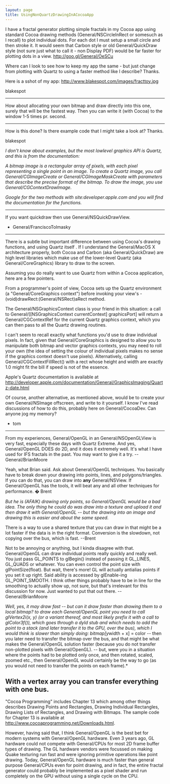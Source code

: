 ```yaml
---
layout: page
title: UsingNonQuartzDrawingInACocoaApp
---
```


 

I have a fractal generator plotting simple fractals in my Cocoa app using standard Cocoa drawing methods (General/NSCircleInRect or somesuch as I recall) to plot individual dots.  For each dot I must setup a small circle and then stroke it.  It would seem that Carbon style or old General/QuickDraw style (not sure just what to call it - non Display PDF) would be far faster for plotting dots in a view.   http://goo.gl/General/OeSCu

Where can I look to see how to keep my app the same - but just change from plotting with Quartz to using a faster method like I describe?  Thanks.

Here is a sshot of my app:   http://www.blakespot.com/images/fracttoy.jpg

blakespot

----

How about allocating your own bitmap and draw directly into this one, surely that will be the fastest way. Then you can write it (with Cocoa) to the window 1-5 times pr. second.

----

How is this done?  Is there example code that I might take a look at?  Thanks.

blakespot

*I don't know about examples, but the most lowlevel graphics API is Quartz, and this is from the documentation:*

*A bitmap image is a rectangular array of pixels, with each pixel representing a single point in an image. To create a Quartz image, you call General/CGImageCreate or General/CGImageMaskCreate with parameters that describe the precise format of the bitmap. To draw the image, you use General/CGContextDrawImage.*

*Google for the two methods with site:developer.apple.com and you will find the documentation for the functions.*

----

If you want quickdraw then use General/NSQuickDrawView.

- General/FranciscoTolmasky

----

There is a subtle but important difference between using Cocoa's drawing functions, and using Quartz itself . If I understand the General/MacOS X architecture properly, both Cocoa and Carbon (aka General/QuickDraw) are high level libraries which make use of the lower-level Quartz (aka General/CoreGraphics) library to draw to the screen.

Assuming you do really want to use Quartz from within a Cocoa application, here are a few pointers.

From a programmer's point of view, Cocoa sets up the Quartz environment (a "General/CoreGraphics context") before invoking your view's     -(void)drawRect:(General/NSRect)aRect method.

The General/NSGraphicsContext class is your friend in this situation: a call to     General/[[NSGraphicsContext currentContext] graphicsPort] will return a General/CGContextRef for the current Quartz graphics context, which you can then pass to all the Quartz drawing routines.

I can't seem to recall exactly what functions you'd use to draw individual pixels. In fact, given that General/CoreGraphics is designed to allow you to manipulate both bitmap and vector graphics contexts, you may need to roll your own (the idea of setting the colour of individual pixels makes no sense if the graphics context doesn't use pixels). Alternatively, calling General/CGContextFillRect() with a rect whose height and width are exactly 1.0 might fit the bill if speed is not of the essence.

Apple's Quartz documentation is available at http://developer.apple.com/documentation/General/GraphicsImaging/Quartz-date.html

Of course, another alternative, as mentioned above, would be to create your own General/NSImage offscreen, and write to it yourself. I know I've read discussions of how to do this, probably here on General/CocoaDev. Can anyone jog my memory?

- tom

----

From my experiences, General/OpenGL in an General/NSOpenGLView is very fast, especially these days with Quartz Extreme.  And yes, General/OpenGL DOES do 2D, and it does it extremely well.  It's what I have used for IFS fractals in the past.  You may want to give it a try.  -- General/BrianMoore

Yeah, what Brian said. Ask about General/OpenGL techniques. You basically have to break down your drawing into points, lines, and polygons/triangles. If you can do that, you can draw into **any** General/NSView. If General/OpenGL has the tools, it will beat any and all other techniques for performance. � Brent

*But he is (AFAIK) drawing only points, so General/OpenGL would be a bad idea. The only thing he could do was draw into a texture and upload it and then draw it with General/OpenGL -- but the drawing into an image and drawing this is easier and about the same speed.*

There is a way to use a shared texture that you can draw in that might be a lot faster if the data is in the right format. Conversion is the slowdown, not copying over the bus, which is fast. --Brent

Not to be annoying or anything, but I kinda disagree with that.  General/OpenGL can draw individual points really quickly and really well.  You just pass GL_POINTS to glBegin() instead of passing it GL_LINES, GL_QUADS or whatever.  You can even control the point size with glPointSize(float).  But wait, there's more!  GL will actually antialias points if you set it up right.  Said ability is accessed by glEnable-ing GL_POINT_SMOOTH.  I think other things probably have to be in line for the smoothing to actually show up, not sure, but that's irrelevant for this discussion for now.  Just wanted to put that out there.  -- General/BrianMoore

*Well, yes, it may draw fast -- but can it draw faster than drawing them to a local bitmap? to draw each General/OpenGL point you need to call     glVertex2i(x, y) (or a variant thereof, and most likely prefix it with a call to     glColor3f()), which goes through a dyld stub and which needs to add the point to a stack (and later transfer it to the GPU, over the bus), which I would think is slower than simply doing:     bitmap[y*width + x] = color -- then you later need to transfer the bitmap over the bus, and that might be what makes the General/OpenGL solution faster (because you do not transfer non-plotted pixels with General/OpenGL). -- but, were you in a situation where the points had to be plotted only once, and then rotated, scaled, zoomed etc., then General/OpenGL would certainly be the way to go (as you would not need to transfer the points on each frame).*

With a vertex array you can transfer everything with one bus.
----
"Cocoa Programming" includes Chapter 13 which among other things describes Drawing Points and Rectangles, Drawing Individual Rectangles, Drawing Lists of Rectangles, and Drawing with Bitmaps.  The sample code for Chapter 13 is available at http://www.cocoaprogramming.net/Downloads.html.

However, having said that, I think General/OpenGL is the best bet for modern systems with General/OpenGL hardware.  Even 3 years ago, GL hardware could not compete with General/CPUs for most 2D frame buffer types of drawing.  The GL hardware vendors were focussed on making Quake texturing run fast and were ignoring primitive operations like point drawing.  Today, General/OpenGL hardware is much faster than general purpose General/CPUs even for point drawing, and in fact, the entire fractal generator could probably be implemented as a pixel shader and run completely on the GPU without using a single cycle on the CPU.
